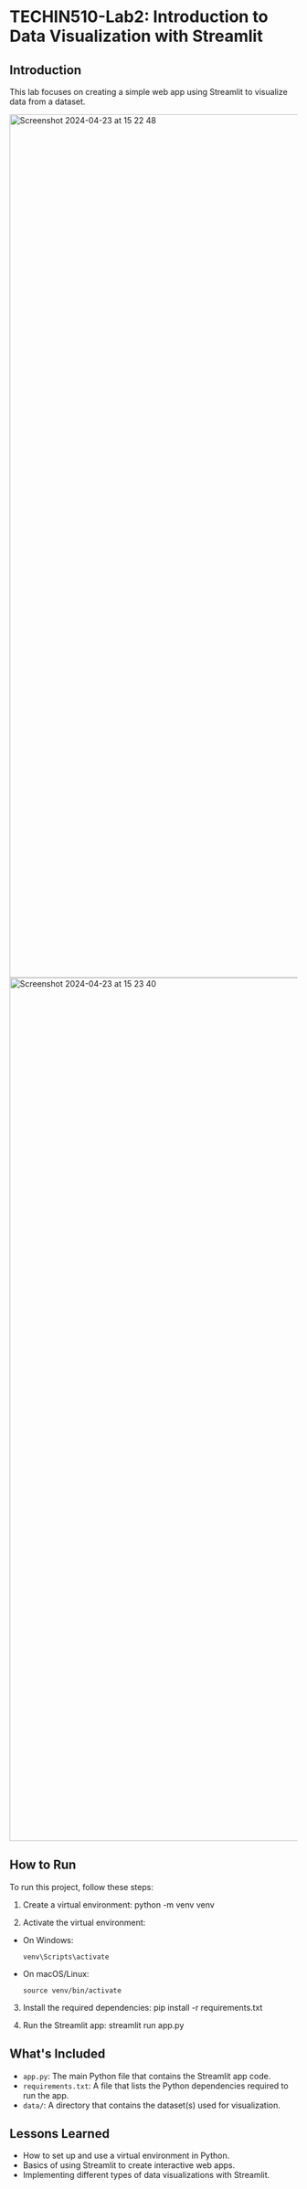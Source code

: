 # TECHIN510-Lab2: Introduction to Data Visualization with Streamlit

## Introduction

This lab focuses on creating a simple web app using Streamlit to visualize data from a dataset.

<img width="1512" alt="Screenshot 2024-04-23 at 15 22 48" src="https://github.com/FenglyuLiu/TECHIN510-Lab2/assets/88125716/d75e236c-6b50-41ad-b875-b40b9f55a3a3">

<img width="1512" alt="Screenshot 2024-04-23 at 15 23 40" src="https://github.com/FenglyuLiu/TECHIN510-Lab2/assets/88125716/a08e2f9d-c5a0-49f9-91a2-d30a2ecebe1f">


## How to Run

To run this project, follow these steps:

1. Create a virtual environment:
python -m venv venv

2. Activate the virtual environment:
- On Windows:
  ```
  venv\Scripts\activate
  ```
- On macOS/Linux:
  ```
  source venv/bin/activate
  ```

3. Install the required dependencies:
pip install -r requirements.txt

4. Run the Streamlit app:
streamlit run app.py

## What's Included

- `app.py`: The main Python file that contains the Streamlit app code.
- `requirements.txt`: A file that lists the Python dependencies required to run the app.
- `data/`: A directory that contains the dataset(s) used for visualization.

## Lessons Learned

- How to set up and use a virtual environment in Python.
- Basics of using Streamlit to create interactive web apps.
- Implementing different types of data visualizations with Streamlit.
